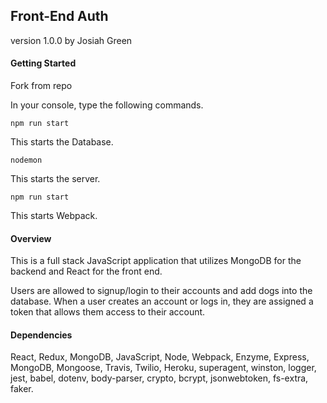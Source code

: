 ## Front-End Auth
version 1.0.0
by Josiah Green

#### Getting Started

Fork from repo

In your console, type the following commands.

```npm run start```

This starts the Database.

```nodemon``` 

This starts the server.

```npm run start```

This starts Webpack.

#### Overview
This is a full stack JavaScript application that utilizes MongoDB for the backend and React for the front end. 

Users are allowed to signup/login to their accounts and add dogs into the database. When a user creates an account or logs in, they are assigned a token that allows them access to their account.

#### Dependencies
React, Redux, MongoDB, JavaScript, Node, Webpack, Enzyme, Express, MongoDB, Mongoose, Travis, Twilio, Heroku, superagent, winston, logger, jest, babel, dotenv, body-parser, crypto, bcrypt, jsonwebtoken, fs-extra, faker.